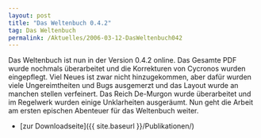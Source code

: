```yaml
---
layout: post
title: "Das Weltenbuch 0.4.2"
tag: Das Weltenbuch
permalink: /Aktuelles/2006-03-12-DasWeltenbuch042
---
```


Das Weltenbuch ist nun in der Version 0.4.2 online. Das Gesamte PDF wurde nochmals überarbeitet und die Korrekturen von Cycronos wurden eingepflegt. Viel Neues ist zwar nicht hinzugekommen, aber dafür wurden viele Ungereimtheiten und Bugs ausgemerzt und das Layout wurde an manchen stellen verfeinert. Das Reich De-Murgon wurde überarbeitet und im Regelwerk wurden einige Unklarheiten ausgeräumt. Nun geht die Arbeit am ersten epischen Abenteuer für das Weltenbuch weiter.

- [zur Downloadseite]({{ site.baseurl }}/Publikationen/)


